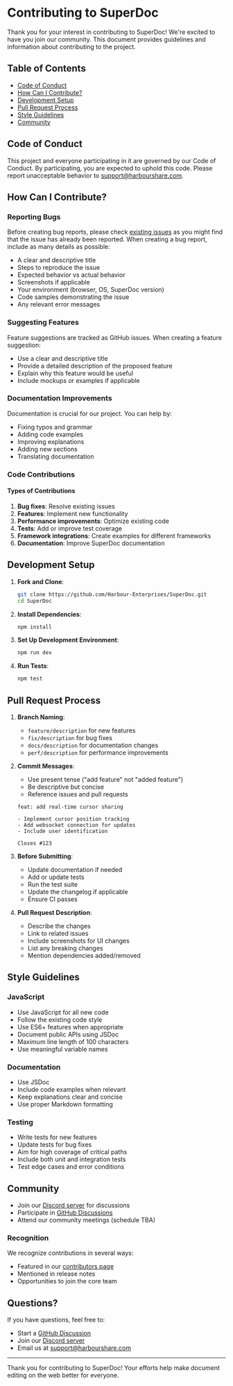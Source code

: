 # Contributing to SuperDoc

Thank you for your interest in contributing to SuperDoc! We're excited to have you join our community. This document provides guidelines and information about contributing to the project.

## Table of Contents

- [Code of Conduct](#code-of-conduct)
- [How Can I Contribute?](#how-can-i-contribute)
- [Development Setup](#development-setup)
- [Pull Request Process](#pull-request-process)
- [Style Guidelines](#style-guidelines)
- [Community](#community)

## Code of Conduct

This project and everyone participating in it are governed by our Code of Conduct. By participating, you are expected to uphold this code. Please report unacceptable behavior to [support@harbourshare.com](mailto:support@harbourshare.com).

## How Can I Contribute?

### Reporting Bugs

Before creating bug reports, please check [existing issues](https://github.com/Harbour-Enterprises/SuperDoc/issues) as you might find that the issue has already been reported. When creating a bug report, include as many details as possible:

- A clear and descriptive title
- Steps to reproduce the issue
- Expected behavior vs actual behavior
- Screenshots if applicable
- Your environment (browser, OS, SuperDoc version)
- Code samples demonstrating the issue
- Any relevant error messages

### Suggesting Features

Feature suggestions are tracked as GitHub issues. When creating a feature suggestion:

- Use a clear and descriptive title
- Provide a detailed description of the proposed feature
- Explain why this feature would be useful
- Include mockups or examples if applicable

### Documentation Improvements

Documentation is crucial for our project. You can help by:

- Fixing typos and grammar
- Adding code examples
- Improving explanations
- Adding new sections
- Translating documentation

### Code Contributions

#### Types of Contributions

1. **Bug fixes**: Resolve existing issues
2. **Features**: Implement new functionality
3. **Performance improvements**: Optimize existing code
4. **Tests**: Add or improve test coverage
5. **Framework integrations**: Create examples for different frameworks
6. **Documentation**: Improve SuperDoc documentation

## Development Setup

1. **Fork and Clone**:

   ```bash
   git clone https://github.com/Harbour-Enterprises/SuperDoc.git
   cd SuperDoc
   ```

2. **Install Dependencies**:

   ```bash
   npm install
   ```

3. **Set Up Development Environment**:

   ```bash
   npm run dev
   ```

4. **Run Tests**:
   ```bash
   npm test
   ```

## Pull Request Process

1. **Branch Naming**:

   - `feature/description` for new features
   - `fix/description` for bug fixes
   - `docs/description` for documentation changes
   - `perf/description` for performance improvements

2. **Commit Messages**:

   - Use present tense ("add feature" not "added feature")
   - Be descriptive but concise
   - Reference issues and pull requests

   ```
   feat: add real-time cursor sharing

   - Implement cursor position tracking
   - Add websocket connection for updates
   - Include user identification

   Closes #123
   ```

3. **Before Submitting**:

   - Update documentation if needed
   - Add or update tests
   - Run the test suite
   - Update the changelog if applicable
   - Ensure CI passes

4. **Pull Request Description**:
   - Describe the changes
   - Link to related issues
   - Include screenshots for UI changes
   - List any breaking changes
   - Mention dependencies added/removed

## Style Guidelines

### JavaScript

- Use JavaScript for all new code
- Follow the existing code style
- Use ES6+ features when appropriate
- Document public APIs using JSDoc
- Maximum line length of 100 characters
- Use meaningful variable names

### Documentation

- Use JSDoc
- Include code examples when relevant
- Keep explanations clear and concise
- Use proper Markdown formatting

### Testing

- Write tests for new features
- Update tests for bug fixes
- Aim for high coverage of critical paths
- Include both unit and integration tests
- Test edge cases and error conditions

## Community

- Join our [Discord server](https://discord.gg/HydwD7Kq) for discussions
- Participate in [GitHub Discussions](https://github.com/Harbour-Enterprises/SuperDoc/discussions)
- Attend our community meetings (schedule TBA)

### Recognition

We recognize contributions in several ways:

- Featured in our [contributors page](https://github.com/Harbour-Enterprises/SuperDoc#contributors)
- Mentioned in release notes
- Opportunities to join the core team

## Questions?

If you have questions, feel free to:

- Start a [GitHub Discussion](https://github.com/Harbour-Enterprises/SuperDoc/discussions)
- Join our [Discord server](https://discord.gg/HydwD7Kq)
- Email us at [support@harbourshare.com](mailto:support@harbourshare.com)

---

Thank you for contributing to SuperDoc! Your efforts help make document editing on the web better for everyone.
